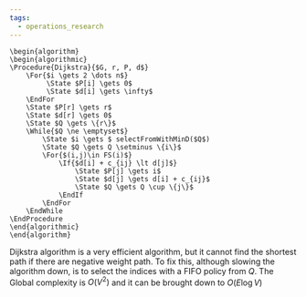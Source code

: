 ```yaml
---
tags:
  - operations_research
---
```

```pseudo
\begin{algorithm}
\begin{algorithmic}
\Procedure{Dijkstra}{$G, r, P, d$}
	\For{$i \gets 2 \dots n$}
		 \State $P[i] \gets 0$
		 \State $d[i] \gets \infty$
	\EndFor
	\State $P[r] \gets r$
	\State $d[r] \gets 0$
	\State $Q \gets \{r\}$
	\While{$Q \ne \emptyset$}
		\State $i \gets $ selectFromWithMinD($Q$)
		\State $Q \gets Q \setminus \{i\}$
		\For{$(i,j)\in FS(i)$}
			\If{$d[i] + c_{ij} \lt d[j]$}
				\State $P[j] \gets i$
				\State $d[j] \gets d[i] + c_{ij}$
				\State $Q \gets Q \cup \{j\}$
			\EndIf
		\EndFor
	\EndWhile	
\EndProcedure
\end{algorithmic}
\end{algorithm}
```

Dijkstra algorithm is a very efficient algorithm, but it cannot find the shortest path if there are negative weight path. To fix this, although slowing the algorithm down, is to select the indices with a FIFO policy from $Q$. The Global complexity is $O(V^{2})$ and it can be brought down to $O(E\log V)$
